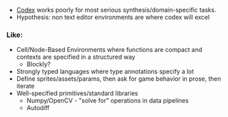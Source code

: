 
- [Codex](https://openai.com/blog/openai-codex/) works poorly for most serious synthesis/domain-specific tasks.
- Hypothesis: non text editor environments are where codex will excel

### Like:

- Cell/Node-Based Environments where functions are compact and contexts are specified in a structured way
  - Blockly?
- Strongly typed languages where type annotations specify a lot
- Define sprites/assets/params, then ask for game behavior in prose, then iterate
- Well-specified primitives/standard libraries
  - Numpy/OpenCV - "solve for" operations in data pipelines
  - Autodiff

